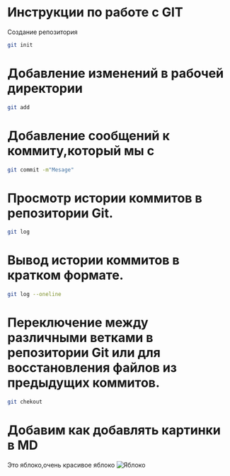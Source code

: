 # Инструкции по работе с GIT
Создание репозитория
```sh
git init
```
# Добавление изменений в рабочей директории
```sh
git add
```
# Добавление сообщений к коммиту,который мы с
```sh
git commit -m"Mesage"
```
# Просмотр истории коммитов в репозитории Git. 
```sh
git log
```
# Вывод истории коммитов в кратком формате.
```sh
git log --oneline
```
#  Переключение между различными ветками в репозитории Git или для восстановления файлов из предыдущих коммитов. 
```sh
git chekout
```

# Добавим как добавлять картинки в MD 
Это яблоко,очень красивое яблоко
![Яблоко](Variety_Cosmic-Crisp-transparent-658x677-1.webp)